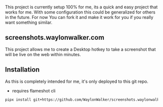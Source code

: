 This project is currently setup 100% for me, its a quick and easy
project that works for me.  With some configuration this could be
generalized for others in the future.  For now You can fork it and make
it work for you if you really want something similar.

## screenshots.waylonwalker.com

This project allows me to create a Desktop hotkey to take a screenshot
that will be live on the web within minutes.

## Installation

As this is completely intended for me, it's only deployed to this git
repo.

* requires flameshot cli

``` bash
pipx install git+https://github.com/WaylonWalker/screenshots.waylonwalker.com
```

